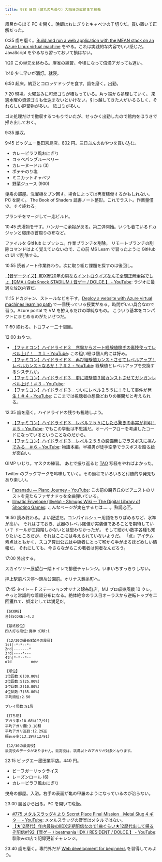 ```yaml
---
title: 978 日目（晴れのち曇り）大晦日の直前まで稼働
---
```


風呂から出て PC を開く。晩飯はおにぎりとキャベツの千切りだ。買い置いて正解だった。

0:35 歯を磨く。[Build and run a web application with the MEAN stack on an Azure Linux virtual machine](https://learn.microsoft.com/en-us/training/modules/build-a-web-app-with-mean-on-a-linux-vm/)
をやる。これは実践的な内容でいい感じだ。JavaScript をやるなら習っておいて損はない。

1:20 この単元を終わる。麻雀の練習。今頃になって倍満アガっても遅い。

1:40 少し早いが消灯。就寝。

6:50 起床。納豆とコロッケドッグを食す。歯を磨く。出勤。

7:20 現場。火曜並みに可燃ゴミが積もっている。片ッ端から処理していく。
来週水曜の資源ゴミも仕込まないといけない。引っ越してきた人がいるらしく、それらしい廃棄物が多い。
紙ゴミが多い。

ゴミ処理だけで撤収するつもりでいたが、せっかく出勤したので館内をほうきで掃き出しておく。

9:35 撤収。

9:45 ビッグエー墨田京島店。802 円。三日ぶんのおやつを買い込む。

* カレーピラフ風おにぎり
* コッペパンブルーベリー
* カレーヌードル (3)
* ポテチのり塩
* ミニカットキャベツ
* 野菜ジュース (900)

曳舟の部屋。洗濯機をブン回す。場合によっては再度稼働するかもしれない。PC を開く。
The Book of Shaders 読書ノート整形。これでラスト。作業量僅少。すぐ終わる。

ブランチをマージして一応ビルド。

10:45 洗濯物を干す。ハンガーに余裕がある。第二弾開始。いつも着ているドカジャンと寝床の首周りの布など。

ファイルを GitHub にプッシュ。作業ブランチを削除。
リモートブランチの削除コマンドはよく覚えていないので、この前 MS Learn で習ったように
GitHub の UI で削除する。

10:55 読者ノート作業終わり。次に取り組む課題を探すのは後回し。

[【音ゲークイズ】IIDX歴20年の男ならイントロクイズなんて全問正解余裕でしょ【QMA / QuizKnock STADIUM / 音ゲー / DOLCE.】 - YouTube](https://www.youtube.com/watch?v=bg4rNNkDOl0):
ラジオに最適な放送内容だ。

11:15 ドカジャン、ストールなどを干す。[Deploy a website with Azure virtual machines learning path](https://learn.microsoft.com/en-us/training/paths/deploy-a-website-with-azure-virtual-machines/)
で一個残っている授業がある。時間がいい具合なので習う。Azure portal で VM を拵えるだけの単純なもの。
こういう基本をコンパクトにまとめるのがたいせつだ。

11:50 終わる。トロフィー二十個目。

12:00 おやつ。

* [【ファミコン】ハイドライド３　序盤からオート経験値稼ぎの裏技使ってレベル上げ！　＃１ - YouTube](https://www.youtube.com/watch?v=aY1JUM20wbY):
  この粗い絵は個人的には好み。
* [【ファミコン】ハイドライド３　再び経験値カンストさせてレベルアップ！レベルカンストなるか！？＃２ - YouTube](https://www.youtube.com/watch?v=6Ek3fwyizKI):
  経験値とレベルアップを交換するシステムか。
* [【ファミコン】ハイドライド３　更に経験値３回カンストさせてガンガンレベル上げ！＃３ - YouTube](https://www.youtube.com/watch?v=2QdG8dvFN24):
* [【ファミコン】ハイドライド３　ついにレベル２５５に！そして事件が発生！＃４ - YouTube](https://www.youtube.com/watch?v=t0xtAiyJgXw):
  ここまでは視聴者の想像どおりの展開だと考えられる。

12:35 歯を磨く。ハイドライドの残りも視聴しよう。

* [【ファミコン】ハイドライド３　レベル２５５にしたら驚きの事実が判明！＃５ - YouTube](https://www.youtube.com/watch?v=kWogSRw8MOA):
  でもこの挙動は不思議だ。オーバーフローを考慮したコードになっているということなのだから。
* [【ファミコン】ハイドライド３　レベル２５５の装備無しでラスボスに挑んでみる　＃６ - YouTube](https://www.youtube.com/watch?v=Bk5Vzw66rBU):
  物語本編。半裸男が徒手空拳でラスボスを殴る絵が面白い。

GIMP いじり。マスクの練習。
あとで振り返ると [TAO](https://www.youtube.com/playlist?list=PLYnPhfZ3IEC3Slz63ehyrXf3t9TRB0qCd)
写経をやればよかった。

Twitter のブックマークを吟味していく。その過程でいろいろと付随的な発見もあり楽しい。

* [Faxanadu — Piano Journey - YouTube](https://www.youtube.com/watch?v=Sbm-O5xdu1A):
  この前の魔界丘のピアニストのリストを見たらファザナドゥを全曲弾いている。
* [Illmatic Envelope (Illvelo) - Shmups Wiki -- The Digital Library of Shooting Games](https://shmups.wiki/library/Illmatic_Envelope_(Illvelo)):
  こんなページが実在するとは……。熟読必至。

16:50 読み終わる。よい記述だ。コンパイルシュー用語をちりばめるなど、水準が高い。
それはさておき、武器のレベル閾値が実装値であることを期待していい？
ドールが三段階しかないとは思わなかったが。
そして細かい数字各種も知りたいところだが、それはここには与えられていないようだ。
「点」アイテム素点はともかく、スコア算出公式は中級者にとって喉から手が出るほど欲しい情報だ。
それにしても、今さらながらこの著者は何者なんだろう。

17:00 外出する。

スカイツリー展望台一階トイレで排便チャレンジ。いまいちすっきりしない。

押上駅前バス停～錦糸公園前。オリナス錦糸町へ。

17:45 タイトー F ステーションオリナス錦糸町店。MJ プロ卓東風戦 10 クレ。
やっと常識的な着順分布になる。絶体絶命のラス目オーラスから逆転トップを二回獲れて、娯楽としては満足だ。

```text
【SCORE】
合計SCORE:-4.3

【最終段位】
四人打ち段位:魔神 幻球:1

【12/30の最新8試合の履歴】
1st|-*-*--*-
2nd|-------*
3rd|----*---
4th|*-*--*--
old         new

【順位】
1位回数:6(30.00%)
2位回数:5(25.00%)
3位回数:2(10.00%)
4位回数:7(35.00%)
平均順位:2.50

プレイ局数:91局

【打ち筋】
アガリ率:18.68%(17/91)
平均アガリ翻:3.18翻
平均アガリ巡目:12.29巡
振込み率:13.19%(12/91)

【12/30の最高役】
最高役のデータがありません。最高役は、跳満以上のアガリが対象となります。
```

22:15 ビッグエー墨田業平店。440 円。

* ビーフガーリックライス
* レーズンロール (6)
* カレーピラフ風おにぎり

曳舟の部屋。入浴。右手の表面が亀の甲羅のようになっているのが治らない。

23:00 風呂から出る。PC を開いて晩飯。

* [&#x23;775 メタルスラッグ4 より Secret Place Final Mission　Metal Slug 4 ギター - YouTube](https://www.youtube.com/watch?v=cHxHzDYqcIM):
  メタルスラッグの音楽はメタルではない。
* [【★12歴代】年内最後のIIDX定期配信なので1曲ぐらい★12歴代出して帰るぞ配信&#x23;192【音ゲー / beatmania IIDX / RESIDENT / DOLCE.】 - YouTube](https://www.youtube.com/watch?v=US6HwqKjGf4):
  馴染みの店で記録更新チャレンジ。

23:40 歯を磨く。専門外だが [Web development for beginners](https://learn.microsoft.com/en-us/training/paths/web-development-101/)
を習得してみよう。
